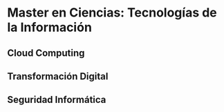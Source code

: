 # Master en Ciencias: Tecnologías de la Información 

## Cloud Computing

## Transformación Digital

## Seguridad Informática


